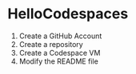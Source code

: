 # HelloCodespaces

1. Create a GitHub Account
2. Create a repository
3. Create a Codespace VM
4. Modify the README file